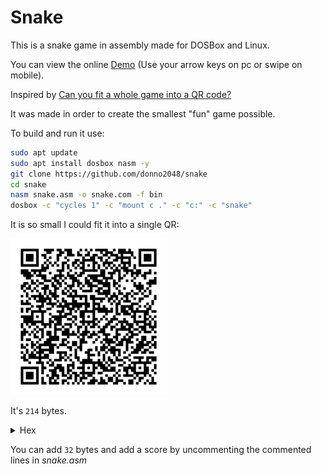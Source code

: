 # Snake

This is a snake game in assembly made for DOSBox and Linux.

You can view the online [Demo](https://donno2048.github.io/snake/) (Use your arrow keys on pc or swipe on mobile).

Inspired by [Can you fit a whole game into a QR code?](https://youtu.be/ExwqNreocpg)

It was made in order to create the smallest "fun" game possible.

To build and run it use:

```sh
sudo apt update
sudo apt install dosbox nasm -y
git clone https://github.com/donno2048/snake
cd snake
nasm snake.asm -o snake.com -f bin
dosbox -c "cycles 1" -c "mount c ." -c "c:" -c "snake"
```

It is so small I could fit it into a single QR:

<img src="./snake.png" width="250"/>

It's `214` bytes.

<details>
  <summary>Hex</summary>
  <br/>
    
```
50501f17b800b8500731ffb9d007b8200260f3abb8ffffb126bfa802f3abb111ab60b12931c0f3abb8ffffab6181c79e00e2edb126b
f4a0df3ab616a06515f5de86000e460247f3c4874133c4b740b3c4d740481c79c0083c70881c79c0081efa000b00926803d070f94c4
740626803d20758daa4f6006551e0759418db6d8008d7c02fdf3a4fc076157893ed80008e475098bbed800b020aaeb054545e803005
feba060b9ffff66f7f181e2ff0f81fa80027df06a2852525f585931d2f7f183fa127de081c7d300c1e70226803d0974d3b007aa61c3
```
</details>

You can add `32` bytes and add a score by uncommenting the commented lines in _snake.asm_
